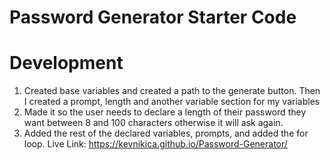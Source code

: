 # Password Generator Starter Code

# Development
1. Created base variables and created a path to the generate button. Then I created a prompt, length and another variable section for my variables
2. Made it so the user needs to declare a length of their password they want between 8 and 100 characters otherwise it will ask again.
3. Added the rest of the declared variables, prompts, and added the for loop.
Live Link: https://kevnikica.github.io/Password-Generator/
